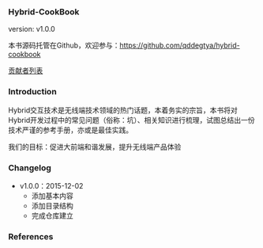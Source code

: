 ### Hybrid-CookBook

version: v1.0.0

本书源码托管在Github，欢迎参与：https://github.com/qddegtya/hybrid-cookbook

[贡献者列表](https://github.com/qddegtya/hybrid-cookbook/graphs/contributors)


### Introduction

Hybrid交互技术是无线端技术领域的热门话题，本着务实的宗旨，本书将对Hybrid开发过程中的常见问题（俗称：坑）、相关知识进行梳理，试图总结出一份技术严谨的参考手册，亦或是最佳实践。

我们的目标：促进大前端和谐发展，提升无线端产品体验

### Changelog

* v1.0.0：2015-12-02
  * 添加基本内容
  * 添加目录结构
  * 完成仓库建立


### References